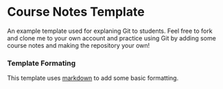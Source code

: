 # Course Notes Template

An example template used for explaning Git to students. Feel free to fork and clone me to your own account and practice using Git by adding some course notes and making the repository your own!

### Template Formating

This template uses [markdown](https://www.markdownguide.org/basic-syntax/) to add some basic formatting.
